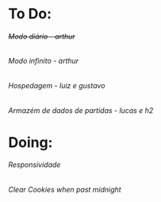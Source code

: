 # To Do:

###### ~~Modo diário - arthur~~

###### Modo infinito - arthur

###### Hospedagem - luiz e gustavo

###### Armazém de dados de partidas - lucas e h2

# Doing:

###### Responsividade

###### Clear Cookies when past midnight
